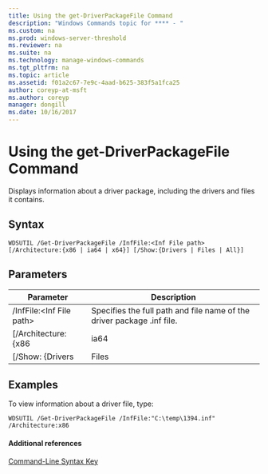 ```yaml
---
title: Using the get-DriverPackageFile Command
description: "Windows Commands topic for **** - "
ms.custom: na
ms.prod: windows-server-threshold
ms.reviewer: na
ms.suite: na
ms.technology: manage-windows-commands
ms.tgt_pltfrm: na
ms.topic: article
ms.assetid: f01a2c67-7e9c-4aad-b625-383f5a1fca25
author: coreyp-at-msft
ms.author: coreyp
manager: dongill
ms.date: 10/16/2017
---
```


# Using the get-DriverPackageFile Command



Displays information about a driver package, including the drivers and files it contains.

## Syntax

```
WDSUTIL /Get-DriverPackageFile /InfFile:<Inf File path> [/Architecture:{x86 | ia64 | x64}] [/Show:{Drivers | Files | All}]
```

## Parameters

|         Parameter         |                              Description                               |
|---------------------------|------------------------------------------------------------------------|
| /InfFile:\<Inf File path> | Specifies the full path and file name of the driver package .inf file. |
|    [/Architecture:{x86    |                                  ia64                                  |
|     [/Show: {Drivers      |                                 Files                                  |

## <a name="BKMK_examples"></a>Examples

To view information about a driver file, type:
```
WDSUTIL /Get-DriverPackageFile /InfFile:"C:\temp\1394.inf" /Architecture:x86
```

#### Additional references

[Command-Line Syntax Key](command-line-syntax-key.md)